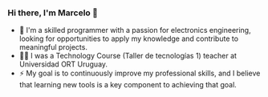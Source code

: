 ### Hi there, I'm Marcelo 👋


- 🔭 I'm a skilled programmer with a passion for electronics engineering, looking for opportunities to apply my knowledge and contribute to meaningful projects.
- 👨‍🏫 I was a Technology Course (Taller de tecnologías 1) teacher at Universidad ORT Uruguay.
- ⚡ My goal is to continuously improve my professional skills, and I believe that learning new tools is a key component to achieving that goal.
